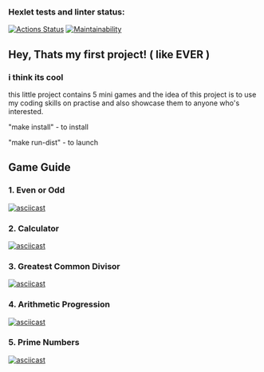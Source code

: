 ### Hexlet tests and linter status:
[![Actions Status](https://github.com/nika7407/java-project-61/actions/workflows/hexlet-check.yml/badge.svg)](https://github.com/nika7407/java-project-61/actions)
[![Maintainability](https://api.codeclimate.com/v1/badges/9995f04b68df0c6e67f1/maintainability)](https://codeclimate.com/github/nika7407/java-project-61/maintainability)

## Hey, Thats my first project! ( like EVER )
### i think its **cool**
this little project contains 5 mini games and the idea of this project is to use my coding skills on practise
and also showcase them to anyone who's interested.

"make install" - to install


"make run-dist" - to launch

## Game Guide

### 1. Even or Odd
[![asciicast](https://asciinema.org/a/taW2uujF8zWtj7zod3RQQdqQs.svg)](https://asciinema.org/a/taW2uujF8zWtj7zod3RQQdqQs)

### 2. Calculator
[![asciicast](https://asciinema.org/a/5CgaMTBMFYkbpFhGUIEBvs7gN.svg)](https://asciinema.org/a/5CgaMTBMFYkbpFhGUIEBvs7gN)

### 3. Greatest Common Divisor
[![asciicast](https://asciinema.org/a/E5jTkx54FLq6q5VW34oYFZxLu.svg)](https://asciinema.org/a/E5jTkx54FLq6q5VW34oYFZxLu)

### 4. Arithmetic Progression 
[![asciicast](https://asciinema.org/a/t2QE98YWqV6iRBxbtxgXpTcMo.svg)](https://asciinema.org/a/t2QE98YWqV6iRBxbtxgXpTcMo)

### 5. Prime Numbers
[![asciicast](https://asciinema.org/a/PrTe1aGSw5lnWn0uwrWCwP4aj.svg)](https://asciinema.org/a/PrTe1aGSw5lnWn0uwrWCwP4aj)
  
